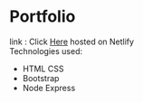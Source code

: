 <!DOCTYPE html>
<html lang="en">
<head>
    <meta charset="UTF-8">
    <meta http-equiv="X-UA-Compatible" content="IE=edge">
    <meta name="viewport" content="width=device-width, initial-scale=1.0">
</head>
<body>
  <h1>Portfolio</h1>
link : Click <a href="https://flourishing-moonbeam-1c7d42.netlify.app/" target="blank_">Here</a> hosted on Netlify
<br>
Technologies used:
<ul>
  <li>HTML CSS</li>
  <li>Bootstrap</li>
  <li>Node Express</li>
</ul>
 
</body>
</html>
